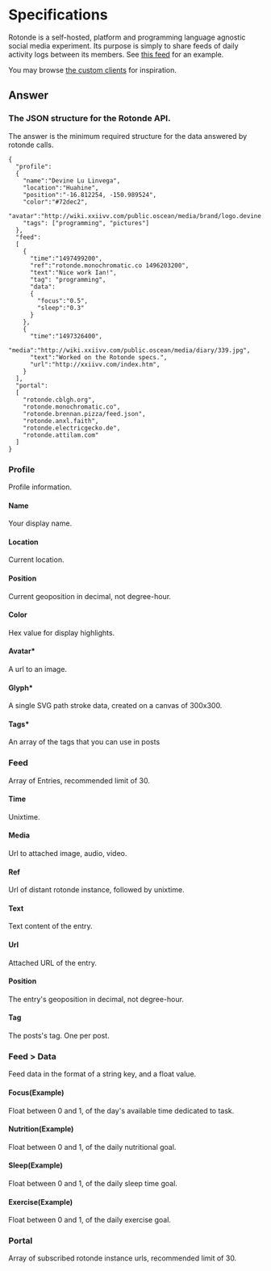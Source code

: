 # Specifications

Rotonde is a self-hosted, platform and programming language agnostic social media experiment. Its purpose is simply to share feeds of daily activity logs between its members. See [this feed](http://rotonde.xxiivv.com) for an example.

You may browse [the custom clients](https://github.com/Rotonde) for inspiration.

## Answer
### The JSON structure for the Rotonde API. 

The answer is the minimum required structure for the data answered by rotonde calls.

```
{
  "profile":
  {
    "name":"Devine Lu Linvega",
    "location":"Huahine",
    "position":"-16.812254, -150.989524",
    "color":"#72dec2",
    "avatar":"http://wiki.xxiivv.com/public.oscean/media/brand/logo.devine.lu.linvega.png",
    "tags": ["programming", "pictures"]
  },
  "feed":
  [
    {
      "time":"1497499200",
      "ref":"rotonde.monochromatic.co 1496203200",
      "text":"Nice work Ian!",
      "tag": "programming",
      "data":
      {
        "focus":"0.5",
        "sleep":"0.3"
      }
    },
    {
      "time":"1497326400",
      "media":"http://wiki.xxiivv.com/public.oscean/media/diary/339.jpg",
      "text":"Worked on the Rotonde specs.",
      "url":"http://xxiivv.com/index.htm",
    }
  ],
  "portal":
  [
    "rotonde.cblgh.org",
    "rotonde.monochromatic.co",
    "rotonde.brennan.pizza/feed.json",
    "rotonde.anxl.faith",
    "rotonde.electricgecko.de",
    "rotonde.attilam.com"
  ]
}
```

### Profile
Profile information.
#### Name
Your display name.
#### Location
Current location.
#### Position
Current geoposition in decimal, not degree-hour.
#### Color
Hex value for display highlights.
#### Avatar*
A url to an image.
#### Glyph*
A single SVG path stroke data, created on a canvas of 300x300.
#### Tags*
An array of the tags that you can use in posts

### Feed
Array of Entries, recommended limit of 30.
#### Time
Unixtime.
#### Media
Url to attached image, audio, video.
#### Ref
Url of distant rotonde instance, followed by unixtime.
#### Text
Text content of the entry.
#### Url
Attached URL of the entry.
#### Position
The entry's geoposition in decimal, not degree-hour.
#### Tag
The posts's tag. One per post.

### Feed > Data
Feed data in the format of a string key, and a float value.
#### Focus(Example)
Float between 0 and 1, of the day's available time dedicated to task.
#### Nutrition(Example)
Float between 0 and 1, of the daily nutritional goal.
#### Sleep(Example)
Float between 0 and 1, of the daily sleep time goal.
#### Exercise(Example)
Float between 0 and 1, of the daily exercise goal.

### Portal
Array of subscribed rotonde instance urls, recommended limit of 30.
